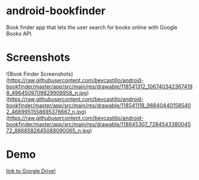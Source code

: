 # android-bookfinder

Book finder app that lets the user search for books online with Google Books API.


# Screenshots
![Book Finder Screenshots]
(https://raw.githubusercontent.com/bevcastillo/android-bookfinder/master/app/src/main/res/drawable/118541312_1067403423674198_4964509709829908958_n.jpg)
(https://raw.githubusercontent.com/bevcastillo/android-bookfinder/master/app/src/main/res/drawable/118541118_988404401585402_4689951558695376667_n.jpg)
(https://raw.githubusercontent.com/bevcastillo/android-bookfinder/master/app/src/main/res/drawable/118645307_728454338004572_8868582645088090065_n.jpg)


# Demo
[link to Google Drive!](https://drive.google.com/file/d/1lgkX9ctU0Ofqm-PIs1l3vllQsSZPSljT/view?usp=sharing)

